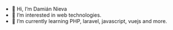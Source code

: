 - 👋 Hi, I’m Damián Nieva
- 👀 I’m interested in web technologies.
- 🌱 I’m currently learning PHP, laravel, javascript, vuejs and more.
<!---
- 💞️ I’m looking to collaborate on ...
- 📫 How to reach me ...


damian3247/damian3247 is a ✨ special ✨ repository because its `README.md` (this file) appears on your GitHub profile.
You can click the Preview link to take a look at your changes.
--->
